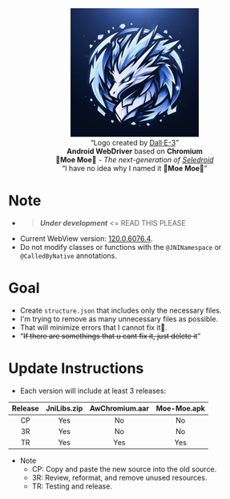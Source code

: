 <div align="center">
    <kbd><img src="./assets/logo.png" width="256" height="256"></kbd>
    <br>
    “Logo created by <a href="https://www.bing.com/create">Dall·E-3</a>”
    <br>
    <strong>Android WebDriver</strong> based on <strong>Chromium</strong>
    <br>
    <strong>🐾Moe Moe🐾</strong> <em>- The next-generation of <a href="https://github.com/luanon404/Seledroid">Seledroid</a></em>
    <br>
    “I have no idea why I named it <strong>🐾Moe Moe🐾</strong>”
</div>

# Note

- > **_Under development_** <= READ THIS PLEASE
- Current WebView
  version: [120.0.6076.4](https://chromium.googlesource.com/chromium/src.git/+/refs/tags/120.0.6076.4).
- Do not modify classes or functions with the `@JNINamespace` or `@CalledByNative` annotations.

# Goal

- Create `structure.json` that includes only the necessary files.
- I'm trying to remove as many unnecessary files as possible.
- That will minimize errors that I cannot fix it🫣.
- “~~If there are somethings that u cant fix it, just delete it~~”

# Update Instructions

- Each version will include at least 3 releases:

| Release | JniLibs.zip | AwChromium.aar | Moe-Moe.apk |
|:-------:|:-----------:|:--------------:|:-----------:|
|   CP    |     Yes     |       No       |     No      |
|   3R    |     Yes     |       No       |     No      |
|   TR    |     Yes     |      Yes       |     Yes     |

- Note
    - CP: Copy and paste the new source into the old source.
    - 3R: Review, reformat, and remove unused resources.
    - TR: Testing and release.
